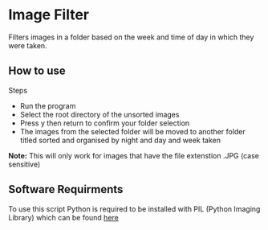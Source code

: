 <h1>Image Filter</h1>
<p>Filters images in a folder based on the week and time of day in which they were taken.</p>
<h2>How to use</h2>
Steps
<ul>
	<li>Run the program</li>
	<li>Select the root directory of the unsorted images</li>
	<li>Press y then return to confirm your folder selection</li>
	<li>The images from the selected folder will be moved to another folder titled sorted and organised by night and day and week taken</li>
</ul>
<p><b>Note:</b> This will only work for images that have the file extenstion .JPG (case sensitive)</p>
<h2>Software Requirments</h2>
<p>To use this script Python is required to be installed with PIL (Python Imaging Library) which can be found <a href="http://www.pythonware.com/products/pil/">here</a></p>
